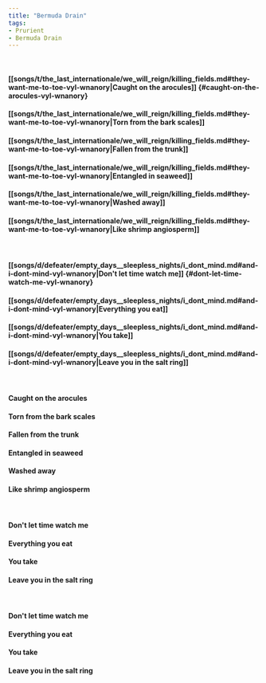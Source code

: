 ```yaml
---
title: "Bermuda Drain"
tags:
- Prurient
- Bermuda Drain
---
```

&nbsp;
#### [[songs/t/the_last_internationale/we_will_reign/killing_fields.md#they-want-me-to-toe-vyl-wnanory|Caught on the arocules]] {#caught-on-the-arocules-vyl-wnanory}
#### [[songs/t/the_last_internationale/we_will_reign/killing_fields.md#they-want-me-to-toe-vyl-wnanory|Torn from the bark scales]]
#### [[songs/t/the_last_internationale/we_will_reign/killing_fields.md#they-want-me-to-toe-vyl-wnanory|Fallen from the trunk]]
#### [[songs/t/the_last_internationale/we_will_reign/killing_fields.md#they-want-me-to-toe-vyl-wnanory|Entangled in seaweed]]
#### [[songs/t/the_last_internationale/we_will_reign/killing_fields.md#they-want-me-to-toe-vyl-wnanory|Washed away]]
#### [[songs/t/the_last_internationale/we_will_reign/killing_fields.md#they-want-me-to-toe-vyl-wnanory|Like shrimp angiosperm]]
&nbsp;
#### [[songs/d/defeater/empty_days__sleepless_nights/i_dont_mind.md#and-i-dont-mind-vyl-wnanory|Don't let time watch me]] {#dont-let-time-watch-me-vyl-wnanory}
#### [[songs/d/defeater/empty_days__sleepless_nights/i_dont_mind.md#and-i-dont-mind-vyl-wnanory|Everything you eat]]
#### [[songs/d/defeater/empty_days__sleepless_nights/i_dont_mind.md#and-i-dont-mind-vyl-wnanory|You take]]
#### [[songs/d/defeater/empty_days__sleepless_nights/i_dont_mind.md#and-i-dont-mind-vyl-wnanory|Leave you in the salt ring]]
&nbsp;
#### Caught on the arocules
#### Torn from the bark scales
#### Fallen from the trunk
#### Entangled in seaweed
#### Washed away
#### Like shrimp angiosperm
&nbsp;
#### Don't let time watch me
#### Everything you eat
#### You take
#### Leave you in the salt ring
&nbsp;
#### Don't let time watch me
#### Everything you eat
#### You take
#### Leave you in the salt ring
